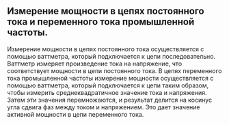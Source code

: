 ## Измерение мощности в цепях постоянного тока и переменного тока промышленной частоты. 
Измерение мощности в цепях постоянного тока осуществляется с помощью ваттметра, который подключается к цепи последовательно. Ваттметр измеряет произведение тока на напряжение, что соответствует мощности в цепи постоянного тока.
В цепях переменного тока промышленной частоты измерение мощности осуществляется с помощью ваттметра, который подключается к цепи таким образом, чтобы измерить среднеквадратичное значение тока и напряжения. Затем эти значения перемножаются, и результат делится на косинус угла сдвига фаз между током и напряжением. Это дает значение активной мощности в цепи переменного тока.
